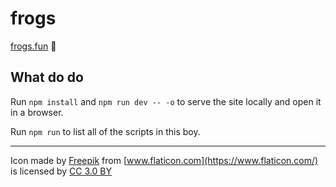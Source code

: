 # frogs

[frogs.fun][frogs.fun] 🐸

## What do do

Run `npm install` and `npm run dev -- -o` to serve the site locally and open it in a browser.

Run `npm run` to list all of the scripts in this boy.

---

Icon made by [Freepik](http://www.freepik.com) from [www.flaticon.com](https://www.flaticon.com/) is licensed by [CC 3.0 BY](http://creativecommons.org/licenses/by/3.0/)

[frogs.fun]: http://frogs.fun/ "frogs.fun"
